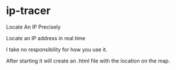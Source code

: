 # ip-tracer
Locate An IP Precisely

Locate an IP address in real time

I take no responsibility for how you use it.

After starting it will create an .html file with the location on the map.
